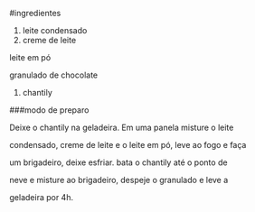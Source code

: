 ﻿#ingredientes

1. leite condensado
1. creme de leite

leite em pó

granulado de chocolate

1. chantily

###modo de preparo

Deixe o chantily na geladeira. Em uma panela misture o leite

condensado, creme de leite e o leite em pó, leve ao fogo e faça

um brigadeiro, deixe esfriar. bata o chantily até o ponto de

neve e misture ao brigadeiro, despeje o granulado e leve a

geladeira por 4h.
